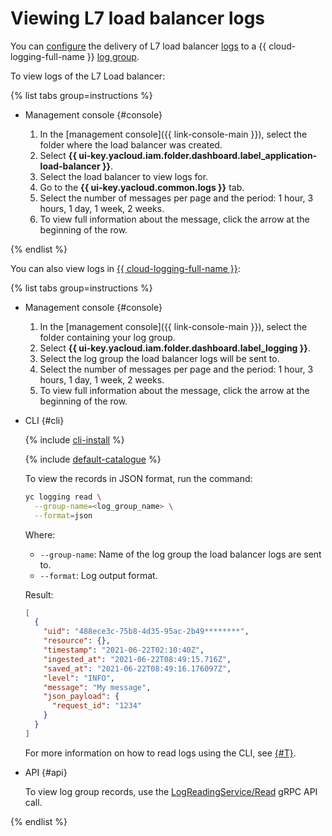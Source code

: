 # Viewing L7 load balancer logs

You can [configure](application-load-balancer-manage-logs.md) the delivery of L7 load balancer [logs](../concepts/application-load-balancer.md#logging) to a {{ cloud-logging-full-name }} [log group](../../logging/concepts/log-group.md).

To view logs of the L7 Load balancer:

{% list tabs group=instructions %}

- Management console {#console}

  1. In the [management console]({{ link-console-main }}), select the folder where the load balancer was created.
  1. Select **{{ ui-key.yacloud.iam.folder.dashboard.label_application-load-balancer }}**.
  1. Select the load balancer to view logs for.
  1. Go to the **{{ ui-key.yacloud.common.logs }}** tab.
  1. Select the number of messages per page and the period: 1 hour, 3 hours, 1 day, 1 week, 2 weeks.
  1. To view full information about the message, click the arrow at the beginning of the row.

{% endlist %}

You can also view logs in [{{ cloud-logging-full-name }}](../../logging/):

{% list tabs group=instructions %}

- Management console {#console}

  1. In the [management console]({{ link-console-main }}), select the folder containing your log group.
  1. Select **{{ ui-key.yacloud.iam.folder.dashboard.label_logging }}**.
  1. Select the log group the load balancer logs will be sent to.
  1. Select the number of messages per page and the period: 1 hour, 3 hours, 1 day, 1 week, 2 weeks.
  1. To view full information about the message, click the arrow at the beginning of the row.

- CLI {#cli}

    {% include [cli-install](../../_includes/cli-install.md) %}

    {% include [default-catalogue](../../_includes/default-catalogue.md) %}

    To view the records in JSON format, run the command:

    ```bash
    yc logging read \
      --group-name=<log_group_name> \
      --format=json
    ```

    Where:

    * `--group-name`: Name of the log group the load balancer logs are sent to.
    * `--format`: Log output format.

    Result:

    ```json
    [
      {
        "uid": "488ece3c-75b8-4d35-95ac-2b49********",
        "resource": {},
        "timestamp": "2021-06-22T02:10:40Z",
        "ingested_at": "2021-06-22T08:49:15.716Z",
        "saved_at": "2021-06-22T08:49:16.176097Z",
        "level": "INFO",
        "message": "My message",
        "json_payload": {
          "request_id": "1234"
        }
      }
    ]
    ```

    For more information on how to read logs using the CLI, see [{#T}](../../logging/operations/read-logs.md).

- API {#api}

  To view log group records, use the [LogReadingService/Read](../../logging/api-ref/grpc/LogReading/read.md) gRPC API call.

{% endlist %}